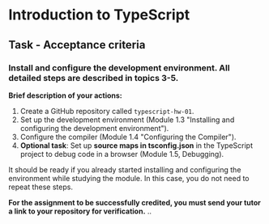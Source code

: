 # Introduction to TypeScript

## Task - Acceptance criteria

### Install and configure the development environment. All detailed steps are described in topics 3-5.

**Brief description of your actions:**

1. Create a GitHub repository called `typescript-hw-01`.
2. Set up the development environment (Module 1.3 "Installing and configuring the development environment").
3. Configure the compiler (Module 1.4 "Configuring the Compiler").
4. **Optional task**: Set up **source maps in tsconfig.json** in the TypeScript project to debug code in a browser (Module 1.5, Debugging).

It should be ready if you already started installing and configuring the environment while studying the module. In this case, you do not need to repeat these steps.

**For the assignment to be successfully credited, you must send your tutor a link to your repository for verification.**
..
